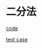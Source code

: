 


# 二分法
[code](src/main/java/com/kino/algorithm/a/BinarySearch.java)

[test case](src/test/java/com/kino/algorithm/a/TestBinarySearch.java)